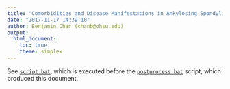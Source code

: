 ```yaml
---
title: "Comorbidities and Disease Manifestations in Ankylosing Spondylitis (BAD AS)"
date: "2017-11-17 14:39:10"
author: Benjamin Chan (chanb@ohsu.edu)
output:
  html_document:
    toc: true
    theme: simplex
---
```

See [`script.bat`](../scripts), 
which is executed before the [`postprocess.bat`](../scripts) script, 
which produced this document.


